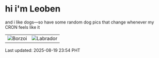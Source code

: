# hi i'm Leoben

and i like dogs—so have some random dog pics that change whenever my CRON feels like it

|  |  |
|--------|----------|
| ![Borzoi](https://random-dog-vercel.vercel.app/api/random-borzoi?v=1755618872) | ![Labrador](https://random-dog-vercel.vercel.app/api/random-labrador?v=1755618872) |

Last updated: 2025-08-19 23:54 PHT
